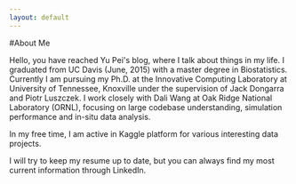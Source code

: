```yaml
---
layout: default
---
```


#About Me

Hello, you have reached Yu Pei's blog, where I talk about things in my life. I graduated from UC Davis (June, 2015) with a master degree in Biostatistics. Currently I am pursuing my Ph.D. at the Innovative Computing Laboratory at University of Tennessee, Knoxville under the supervision of Jack Dongarra and Piotr Luszczek. I work closely with Dali Wang at Oak Ridge National Laboratory (ORNL), focusing on large codebase understanding, simulation performance and in-situ data analysis.  

In my free time, I am active in Kaggle platform for various interesting data projects. 

I will try to keep my resume up to date, but you can always find my most current information through LinkedIn. 

